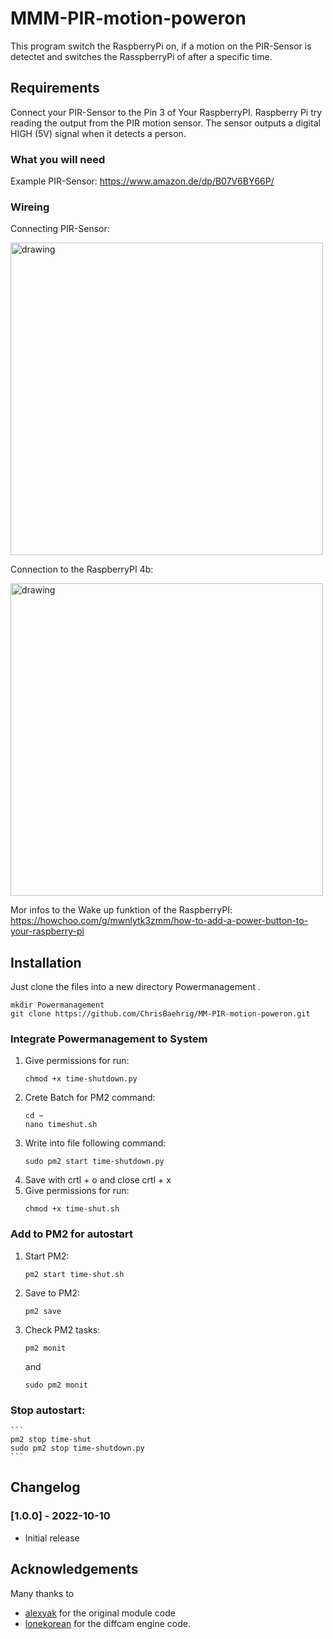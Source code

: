 # MMM-PIR-motion-poweron

This program switch the RaspberryPi on, if a motion on the PIR-Sensor is detectet and switches the RasspberryPi of after a specific time. 

## Requirements

Connect your PIR-Sensor to the Pin 3 of Your RaspberryPI. 
Raspberry Pi try reading the output from the PIR motion sensor. The sensor outputs a digital HIGH (5V) signal when it detects a person. 

### What you will need
Example PIR-Sensor: https://www.amazon.de/dp/B07V6BY66P/

### Wireing
Connecting PIR-Sensor: 

<img src="https://user-images.githubusercontent.com/60329834/194863175-1e79b0cd-cc10-4a34-b3be-07cfd544f147.jpg" alt="drawing" width="500"/>

Connection to the RaspberryPI 4b: 

<img src="https://user-images.githubusercontent.com/60329834/194863175-1e79b0cd-cc10-4a34-b3be-07cfd544f147.jpg" alt="drawing" width="500"/>

Mor infos to the Wake up funktion of the RaspberryPI: https://howchoo.com/g/mwnlytk3zmm/how-to-add-a-power-button-to-your-raspberry-pi

## Installation

Just clone the files into a new directory Powermanagement .
```
mkdir Powermanagement
git clone https://github.com/ChrisBaehrig/MM-PIR-motion-poweron.git
```

### Integrate Powermanagement to System
1. Give permissions for run: 
    ```
    chmod +x time-shutdown.py
    ```
2. Crete Batch for PM2 command:
    ```
    cd ~
    nano timeshut.sh
    ```
3. Write into file following command: 
    ``` 
    sudo pm2 start time-shutdown.py
    ```
4. Save with crtl + o and close crtl + x 
5. Give permissions for run: 
    ```
    chmod +x time-shut.sh
    ```

###  Add to PM2 for autostart
1. Start PM2: 
    ```
    pm2 start time-shut.sh
    ```
2. Save to PM2: 
    ```
    pm2 save
    ```
3. Check PM2 tasks: 
    ```
    pm2 monit
    ```
    and
    ```
    sudo pm2 monit
    ```
### Stop autostart: 
    ```
    pm2 stop time-shut
    sudo pm2 stop time-shutdown.py
    ```

## Changelog
### [1.0.0] - 2022-10-10

- Initial release

## Acknowledgements

Many thanks to

- [alexyak](https://github.com/alexyak/motiondetector) for the original module code
- [lonekorean](https://github.com/lonekorean/diff-cam-engine/) for the diffcam engine code.
